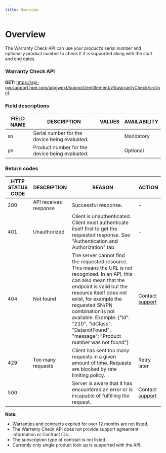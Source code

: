 ```yaml
---
title: Overview
---
```


# Overview

The Warranty Check API can use your product’s serial number and optionally product number to check if it is supported along with the start and end dates.


### Warranty Check API
**GET:** https://api-gw.support.hpe.com/apigwext/support/entitlement/v1/warrantyCheck/sn{/pn}

### Field descriptions


|FIELD NAME|DESCRIPTION|VALUES|AVAILABILITY|
|--- |--- |--- |--- |
|sn|Serial number for the device being evaluated.||Mandatory|
|pn|Product number for the device being evaluated.||Optional|

### Return codes

|HTTP STATUS CODE|DESCRIPTION|REASON|ACTION|
|--- |--- |--- |--- |
|200|API receives response|Successful response.|-|
|401|Unauthorized|Client is unauthenticated. Client must authenticate itself first to get the requested response. See "Authentication and Authorization" tab.|-|
|404|Not found|The server cannot find the requested resource. This means the URL is not recognized. In an API, this can also mean that the endpoint is valid but the resource itself does not exist, for example the requested SN/PN combination is not available. Example: {"id": "210", "idClass": "DatanotFound", "message": "Product number was not found"}|Contact [support](https://support.hpe.com/connect/s/sitesupport) |
|429|Too many requests|Client has sent too many requests in a given amount of time. Requests are blocked by rate limiting policy.|Retry later|
|500||Server is aware that it has encountered an error or is incapable of fulfilling the request.|Contact [support](https://support.hpe.com/connect/s/sitesupport)|

**Note:** 
-	Warranties and contracts expired for over 12 months are not listed.
-	The Warranty Check API does not provide support agreement information or Contract IDs.
-	The subscription type of contract is not listed.
-	Currently only single product look up is supported with the API.